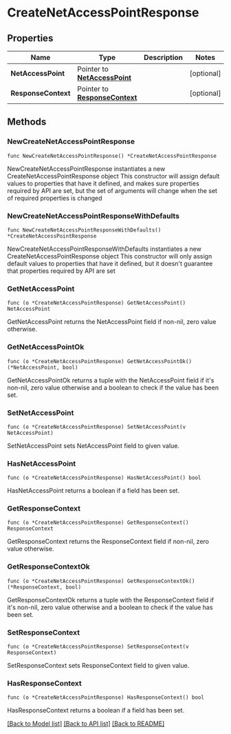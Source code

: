 # CreateNetAccessPointResponse

## Properties

Name | Type | Description | Notes
------------ | ------------- | ------------- | -------------
**NetAccessPoint** | Pointer to [**NetAccessPoint**](NetAccessPoint.md) |  | [optional] 
**ResponseContext** | Pointer to [**ResponseContext**](ResponseContext.md) |  | [optional] 

## Methods

### NewCreateNetAccessPointResponse

`func NewCreateNetAccessPointResponse() *CreateNetAccessPointResponse`

NewCreateNetAccessPointResponse instantiates a new CreateNetAccessPointResponse object
This constructor will assign default values to properties that have it defined,
and makes sure properties required by API are set, but the set of arguments
will change when the set of required properties is changed

### NewCreateNetAccessPointResponseWithDefaults

`func NewCreateNetAccessPointResponseWithDefaults() *CreateNetAccessPointResponse`

NewCreateNetAccessPointResponseWithDefaults instantiates a new CreateNetAccessPointResponse object
This constructor will only assign default values to properties that have it defined,
but it doesn't guarantee that properties required by API are set

### GetNetAccessPoint

`func (o *CreateNetAccessPointResponse) GetNetAccessPoint() NetAccessPoint`

GetNetAccessPoint returns the NetAccessPoint field if non-nil, zero value otherwise.

### GetNetAccessPointOk

`func (o *CreateNetAccessPointResponse) GetNetAccessPointOk() (*NetAccessPoint, bool)`

GetNetAccessPointOk returns a tuple with the NetAccessPoint field if it's non-nil, zero value otherwise
and a boolean to check if the value has been set.

### SetNetAccessPoint

`func (o *CreateNetAccessPointResponse) SetNetAccessPoint(v NetAccessPoint)`

SetNetAccessPoint sets NetAccessPoint field to given value.

### HasNetAccessPoint

`func (o *CreateNetAccessPointResponse) HasNetAccessPoint() bool`

HasNetAccessPoint returns a boolean if a field has been set.

### GetResponseContext

`func (o *CreateNetAccessPointResponse) GetResponseContext() ResponseContext`

GetResponseContext returns the ResponseContext field if non-nil, zero value otherwise.

### GetResponseContextOk

`func (o *CreateNetAccessPointResponse) GetResponseContextOk() (*ResponseContext, bool)`

GetResponseContextOk returns a tuple with the ResponseContext field if it's non-nil, zero value otherwise
and a boolean to check if the value has been set.

### SetResponseContext

`func (o *CreateNetAccessPointResponse) SetResponseContext(v ResponseContext)`

SetResponseContext sets ResponseContext field to given value.

### HasResponseContext

`func (o *CreateNetAccessPointResponse) HasResponseContext() bool`

HasResponseContext returns a boolean if a field has been set.


[[Back to Model list]](../README.md#documentation-for-models) [[Back to API list]](../README.md#documentation-for-api-endpoints) [[Back to README]](../README.md)


